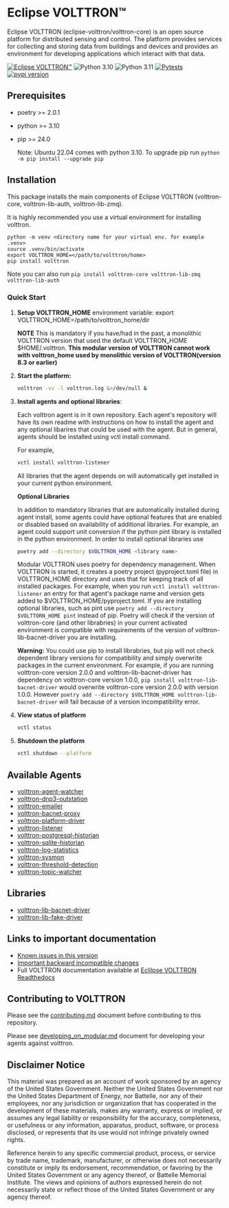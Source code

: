 # Eclipse VOLTTRON™

Eclipse VOLTTRON (eclipse-volttron/volttron-core) is an open source platform for distributed sensing and control. The platform provides services for collecting and storing data from buildings and devices and provides an environment for developing applications which interact with that data.

[![Eclipse VOLTTRON™](https://img.shields.io/badge/Eclips%20VOLTTRON--red.svg)](https://volttron.readthedocs.io/en/latest/)
![Python 3.10](https://img.shields.io/badge/python-3.10-blue.svg)
![Python 3.11](https://img.shields.io/badge/python-3.11-blue.svg)
[![Pytests](https://github.com/eclipse-volttron/volttron-core/actions/workflows/run-tests.yml/badge.svg)](https://github.com/eclipse-volttron/volttron-core/actions/workflows/run-tests.yml)
[![pypi version](https://img.shields.io/pypi/v/volttron.svg)](https://pypi.org/project/volttron/)

## Prerequisites

- poetry >= 2.0.1
- python >= 3.10
- pip >= 24.0

  Note: Ubuntu 22.04 comes with python 3.10. To upgrade pip run ```python -m pip install --upgrade pip```

## Installation

This package installs the main components of Eclipse VOLTTRON (volttron-core, volttron-lib-auth, volttron-lib-zmq).

It is highly recommended you use a virtual environment for installing volttron.

```shell
python -m venv <directory name for your virtual env. for example .venv>
source .venv/bin/activate
export VOLTTRON_HOME=</path/to/volttron/home>
pip install volttron
```

Note you can also run ```pip install volttron-core volttron-lib-zmq volttron-lib-auth```

### Quick Start

 1. **Setup VOLTTRON_HOME** environment variable: export VOLTTRON_HOME=/path/to/volttron_home/dir

    **NOTE** This is mandatory if you have/had in the past, a monolithic    VOLTTRON version that used the default VOLTTRON_HOME $HOME/.volttron. **This modular version of VOLTTRON cannot work with volttron_home used by monolithic version of VOLTTRON(version 8.3 or earlier)**

 1. **Start the platform:**

    ```bash
    volttron -vv -l volttron.log &>/dev/null &
    ```

 1. **Install agents and optional libraries**:

    Each volttron agent is in it own repository. Each agent's repository will have its own readme with instructions on how to install the agent and any optional libarires that could be used with the agent. But in general, agents should be installed using vctl install command. 
    
    For example, 
    ```bash
    vctl install volttron-listener
    ```

    All libraries that the agent depends on will automatically get installed in your current python environment.
    
    **Optional Libraries**

    In addition to mandatory libraries that are automatically installed during agent install, some agents could have optional features that are enabled or disabled based on availability of additional libraries. For example, an agent could support unit conversion if the python pint library is installed in the python environment. In order to install optional libraries use
    ```bash
    poetry add --directory $VOLTTRON_HOME <library name>
    ```
    
    Modular VOLTTRON uses poetry for dependency management. When VOLTTRON is started, it creates a poetry project (pyproject.toml file) in VOLTTRON_HOME directory and uses that for keeping track of all installed packages. For example, when you run ```vctl install volttron-listener``` an entry for that agent's package name and version gets added to $VOLTTRON_HOME/pyproject.toml.
    If you are installing optional libraries, such as pint use ```poetry add --directory $VOLTTORN_HOME pint``` instead of pip.  Poetry will check if the version of volttron-core (and other librabries) in your current activated environment is compatible with requirements of the version of volttron-lib-bacnet-driver you are installing.

    **Warning:** You could use pip to install librabries, but pip will not check dependent library versions for compatibility and simply overwrite packages in the current environment. For example, if you are running volttron-core version 2.0.0 and volttron-lib-bacnet-driver has dependency on volttron-core version 1.0.0, ```pip install volttron-lib-bacnet-driver``` would overwrite volttron-core version 2.0.0 with version 1.0.0. However ```poetry add --directory $VOLTTRON_HOME volttron-lib-bacnet-driver``` will fail because of a version incompatibility error.
    


 1. **View status of platform**

    ```bash
    vctl status
    ```

 1. **Shutdown the platform**

    ```bash
    vctl shutdown --platform
    ```

## Available Agents

- [volttron-agent-watcher](https://github.com/eclipse-volttron/volttron-agent-watcher/tree/v10)
- [volttron-dnp3-outstation](https://github.com/eclipse-volttron/volttron-dnp3-outstation/tree/v10)
- [volttron-emailer](https://github.com/eclipse-volttron/volttron-emailer/tree/v10)
- [volttron-bacnet-proxy](https://github.com/eclipse-volttron/volttron-bacnet-proxy/tree/v10)
- [volttron-platform-driver](https://github.com/eclipse-volttron/volttron-platform-driver/tree/v10)
- [volttron-listener](https://github.com/eclipse-volttron/volttron-listener/tree/v10)
- [volttron-postgresql-historian](https://github.com/eclipse-volttron/volttron-postgresql-historian/tree/v10)
- [volttron-sqlite-historian](https://github.com/eclipse-volttron/volttron-sqlite-historian/tree/v10)
- [volttron-log-statistics](https://github.com/eclipse-volttron/volttron-log-statistics/tree/v10)
- [volttron-sysmon](https://github.com/eclipse-volttron/volttron-sysmon/tree/v10)
- [volttron-threshold-detection](https://github.com/eclipse-volttron/volttron-threshold-detection/tree/v10)
- [volttron-topic-watcher](https://github.com/eclipse-volttron/volttron-topic-watcher/tree/v10)

## Libraries

- [volttron-lib-bacnet-driver](https://github.com/eclipse-volttron/volttron-lib-bacnet-driver/tree/v10)
- [volttron-lib-fake-driver](https://github.com/eclipse-volttron/volttron-lib-fake-driver/tree/v10)

## Links to important documentation

- [Known issues in this version](https://github.com/eclipse-volttron/volttron-core/labels/2.0.0rc0)
- [Important backward incompatible changes](backward_incompatible_features.md)
- Full VOLTTRON documentation available at [Eclilpse VOLTTRON Readthedocs](https://eclipse-volttron.readthedocs.io)

## Contributing to VOLTTRON

Please see the [contributing.md](CONTRIBUTING.md) document before contributing to this repository.

Please see [developing_on_modular.md](DEVELOPING_ON_MODULAR.md) document for developing your agents against volttron.

## Disclaimer Notice

This material was prepared as an account of work sponsored by an agency of the
United States Government.  Neither the United States Government nor the United
States Department of Energy, nor Battelle, nor any of their employees, nor any
jurisdiction or organization that has cooperated in the development of these
materials, makes any warranty, express or implied, or assumes any legal
liability or responsibility for the accuracy, completeness, or usefulness or any
information, apparatus, product, software, or process disclosed, or represents
that its use would not infringe privately owned rights.

Reference herein to any specific commercial product, process, or service by
trade name, trademark, manufacturer, or otherwise does not necessarily
constitute or imply its endorsement, recommendation, or favoring by the United
States Government or any agency thereof, or Battelle Memorial Institute. The
views and opinions of authors expressed herein do not necessarily state or
reflect those of the United States Government or any agency thereof.


